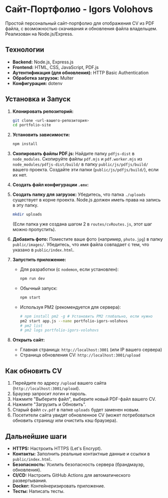 # Сайт-Портфолио - Igors Volohovs

Простой персональный сайт-портфолио для отображения CV из PDF файла, с возможностью скачивания и обновления файла владельцем. Реализован на Node.js/Express.

## Технологии

*   **Backend:** Node.js, Express.js
*   **Frontend:** HTML, CSS, JavaScript, PDF.js
*   **Аутентификация (для обновления):** HTTP Basic Authentication
*   **Обработка загрузок:** Multer
*   **Конфигурация:** dotenv


## Установка и Запуск

1.  **Клонировать репозиторий:**
    ```bash
    git clone <url-вашего-репозитория>
    cd portfolio-site
    ```

2.  **Установить зависимости:**
    ```bash
    npm install
    ```

3.  **Скопировать файлы PDF.js:**
    Найдите папку `pdfjs-dist` в `node_modules`. Скопируйте файлы `pdf.mjs` и `pdf.worker.mjs` из `node_modules/pdfjs-dist/build/` в папку `public/js/pdfjs/build/` вашего проекта. Создайте эти папки (`public/js/pdfjs/build/`), если их нет.

4.  **Создать файл конфигурации `.env`:**
5.  **Создать папку для загрузок:**
    Убедитесь, что папка `./uploads` существует в корне проекта. Node.js должен иметь права на запись в эту папку.
    ```bash
    mkdir uploads
    ```
    (Если папка уже создана шагом 2 в `routes/cvRoutes.js`, этот шаг можно пропустить).

6.  **Добавить фото:**
    Поместите ваше фото (например, `photo.jpg`) в папку `public/images/`. Убедитесь, что имя файла совпадает с тем, что указано в `public/index.html`.

7.  **Запустить приложение:**
    *   Для разработки (с `nodemon`, если установлен):
        ```bash
        npm run dev
        ```
    *   Обычный запуск:
        ```bash
        npm start
        ```
    *   Используя PM2 (рекомендуется для сервера):
        ```bash
        # npm install pm2 -g # Установить PM2 глобально, если нужно
        pm2 start app.js --name portfolio-igors-volohovs
        # pm2 list
        # pm2 logs portfolio-igors-volohovs
        ```

8.  **Открыть сайт:**
    *   Главная страница: `http://localhost:3001` (или IP вашего сервера)
    *   Страница обновления CV: `http://localhost:3001/upload` 

## Как обновить CV

1.  Перейдите по адресу `/upload` вашего сайта (`http://localhost:3001/upload`).
2.  Браузер запросит логин и пароль.
3.  Нажмите "Выберите файл", выберите новый PDF-файл вашего CV.
4.  Нажмите "Загрузить и Обновить".
5.  Старый файл `cv.pdf` в папке `uploads` будет заменен новым.
6.  Посетители сайта увидят обновленное CV (может потребоваться обновить страницу или очистить кэш браузера).

## Дальнейшие шаги

*   **HTTPS:** Настроить HTTPS (Let's Encrypt).
*   **Контакты:** Заполнить реальные контактные данные и ссылки в `public/index.html`.
*   **Безопасность:** Усилить безопасность сервера (брандмауэр, обновления).
*   **CI/CD:** Настроить GitHub Actions для автоматического развертывания.
*   **Docker:** Контейнеризировать приложение.
*   **Тесты:** Написать тесты.



